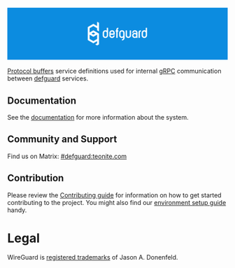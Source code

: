  <p align="center">
    <img src="docs/header.png" alt="defguard">
 </p>

[Protocol buffers](https://github.com/protocolbuffers/protobuf) service definitions used for internal [gRPC](https://grpc.io/) communication between [defguard](https://github.com/DefGuard/defguard) services.

## Documentation

See the [documentation](https://defguard.gitbook.io) for more information about the system.

## Community and Support

Find us on Matrix: [#defguard:teonite.com](https://matrix.to/#/#defguard:teonite.com)

## Contribution

Please review the [Contributing guide](https://defguard.gitbook.io/defguard/for-developers/contributing) for information on how to get started contributing to the project. You might also find our [environment setup guide](https://defguard.gitbook.io/defguard/for-developers/dev-env-setup) handy.

# Legal
WireGuard is [registered trademarks](https://www.wireguard.com/trademark-policy/) of Jason A. Donenfeld.
